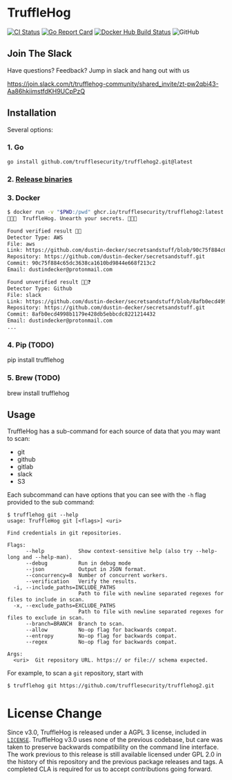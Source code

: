 # TruffleHog

[![CI Status](https://github.com/trufflesecurity/trufflehog2/workflows/release/badge.svg)](https://github.com/trufflesecurity/trufflehog2/actions)
[![Go Report Card](https://goreportcard.com/badge/github.com/trufflesecurity/trufflehog2)](https://goreportcard.com/report/github.com/trufflesecurity/trufflehog2)
[![Docker Hub Build Status](https://img.shields.io/docker/cloud/build/trufflesecurity/trufflehog2.svg)](https://hub.docker.com/r/trufflesecurity/trufflehog2/)
![GitHub](https://img.shields.io/github/license/trufflesecurity/trufflehog2)

## Join The Slack
Have questions? Feedback? Jump in slack and hang out with us

https://join.slack.com/t/trufflehog-community/shared_invite/zt-pw2qbi43-Aa86hkiimstfdKH9UCpPzQ

## Installation

Several options:

### 1. Go
`go install github.com/trufflesecurity/trufflehog2.git@latest`

### 2. [Release binaries](https://github.com/trufflesecurity/trufflehog2/releases)

### 3. Docker
```bash
$ docker run -v "$PWD:/pwd" ghcr.io/trufflesecurity/trufflehog2:latest github --repo https://github.com/dustin-decker/secretsandstuff.git     
🐷🔑🐷  TruffleHog. Unearth your secrets. 🐷🔑🐷

Found verified result 🐷🔑
Detector Type: AWS
File: aws
Link: https://github.com/dustin-decker/secretsandstuff/blob/90c75f884c65dc3638ca1610bd9844e668f213c2/aws
Repository: https://github.com/dustin-decker/secretsandstuff.git
Commit: 90c75f884c65dc3638ca1610bd9844e668f213c2
Email: dustindecker@protonmail.com

Found unverified result 🐷🔑❓
Detector Type: Github
File: slack
Link: https://github.com/dustin-decker/secretsandstuff/blob/8afb0ecd4998b1179e428db5ebbcdc8221214432/slack
Repository: https://github.com/dustin-decker/secretsandstuff.git
Commit: 8afb0ecd4998b1179e428db5ebbcdc8221214432
Email: dustindecker@protonmail.com
...
```

### 4. Pip (TODO)
pip install trufflehog

### 5. Brew (TODO)
brew install trufflehog

## Usage

TruffleHog has a sub-command for each source of data that you may want to scan:

- git
- github
- gitlab
- slack
- S3

Each subcommand can have options that you can see with the `-h` flag provided to the sub command:

```
$ trufflehog git --help
usage: TruffleHog git [<flags>] <uri>

Find credentials in git repositories.

Flags:
      --help           Show context-sensitive help (also try --help-long and --help-man).
      --debug          Run in debug mode
      --json           Output in JSON format.
      --concurrency=8  Number of concurrent workers.
      --verification   Verify the results.
  -i, --include_paths=INCLUDE_PATHS  
                       Path to file with newline separated regexes for files to include in scan.
  -x, --exclude_paths=EXCLUDE_PATHS  
                       Path to file with newline separated regexes for files to exclude in scan.
      --branch=BRANCH  Branch to scan.
      --allow          No-op flag for backwards compat.
      --entropy        No-op flag for backwards compat.
      --regex          No-op flag for backwards compat.

Args:
  <uri>  Git repository URL. https:// or file:// schema expected.
```

For example, to scan a  `git` repository, start with

```
$ trufflehog git https://github.com/trufflesecurity/trufflehog2.git
```

# License Change

Since v3.0, TruffleHog is released under a AGPL 3 license, included in [`LICENSE`](LICENSE). TruffleHog v3.0 uses none of the previous codebase, but care was taken to preserve backwards compatibility on the command line interface. The work previous to this release is still available licensed under GPL 2.0 in the history of this repository and the previous package releases and tags. A completed CLA is required for us to accept contributions going forward.
